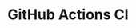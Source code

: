# GitHub Actions CI















































































































































































































































































































































































































































































































































































































































































































































































































































































































































































































































































































































































































































































































































































































































































































































































































































































































































































































































































































































































































































































































































































































































































































































































































































































































































































































































































































































































































































































































































































































































































































































































































































































































































































































































